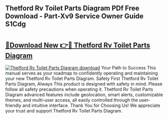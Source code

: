 ## Thetford Rv Toilet Parts Diagram PDf Free Download - Part-Xv9 Service Owner Guide S1Cdg

# <h2><a href="http://dfn3cn9.blite.top/?on=Thetford+Rv+Toilet+Parts+Diagram">🔗Download New 👉🔴 Thetford Rv Toilet Parts Diagram</a></h2>

[![Thetford Rv Toilet Parts Diagram download](https://i.imgur.com/lujVjoI.png)](http://dfn3cn9.blite.top/?on=Thetford+Rv+Toilet+Parts+Diagram)
Your Path to Success This manual serves as your roadmap to confidently operating and maintaining your new Thetford Rv Toilet Parts Diagram. Safety First Thetford Rv Toilet Parts Diagram, Always This product is designed with safety in mind. Please follow all safety precautions when operating it. Thetford Rv Toilet Parts Diagram advanced features include geolocation, smart alerts, customizable themes, and multi-user access, all easily controlled through the user-friendly and intuitive interface. Thank You for Choosing Us! We appreciate your trust and support Thetford Rv Toilet Parts Diagram.
